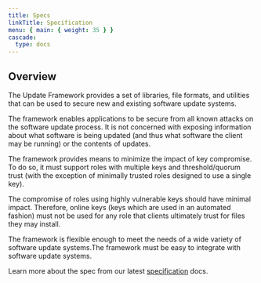 ```yaml
---
title: Specs
linkTitle: Specification
menu: { main: { weight: 35 } }
cascade:
  type: docs
---
```


## Overview

The Update Framework provides a set of libraries, file formats, and utilities
that can be used to secure new and existing software update systems.

The framework enables applications to be secure from all known attacks on the
software update process. It is not concerned with exposing information about
what software is being updated (and thus what software the client may be
running) or the contents of updates.

The framework provides means to minimize the impact of key compromise. To do so,
it must support roles with multiple keys and threshold/quorum trust (with the
exception of minimally trusted roles designed to use a single key).

The compromise of roles using highly vulnerable keys should have minimal impact.
Therefore, online keys (keys which are used in an automated fashion) must not be
used for any role that clients ultimately trust for files they may install.

The framework is flexible enough to meet the needs of a wide variety of software
update systems.The framework must be easy to integrate with software update
systems.

Learn more about the spec from our latest
[specification](https://theupdateframework.github.io/specification/latest/)
docs.
